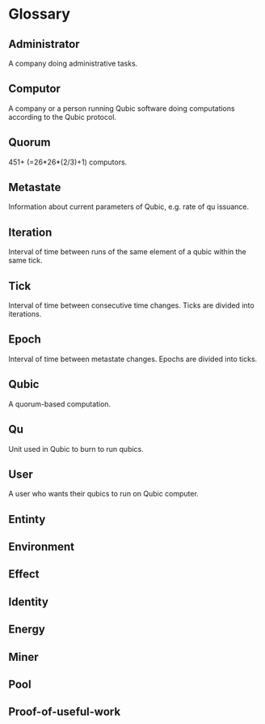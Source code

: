 # Glossary

## Administrator
A company doing administrative tasks.

## Computor
A company or a person running Qubic software doing computations according to the Qubic protocol.

## Quorum
451+ (=26\*26\*(2/3)+1) computors.

## Metastate
Information about current parameters of Qubic, e.g. rate of qu issuance.

## Iteration
Interval of time between runs of the same element of a qubic within the same tick.

## Tick
Interval of time between consecutive time changes. Ticks are divided into iterations.

## Epoch 
Interval of time between metastate changes. Epochs are divided into ticks.

## Qubic
A quorum-based computation.

## Qu
Unit used in Qubic to burn to run qubics.

## User
A user who wants their qubics to run on Qubic computer.

## Entinty

## Environment

## Effect

## Identity

## Energy

## Miner

## Pool

## Proof-of-useful-work